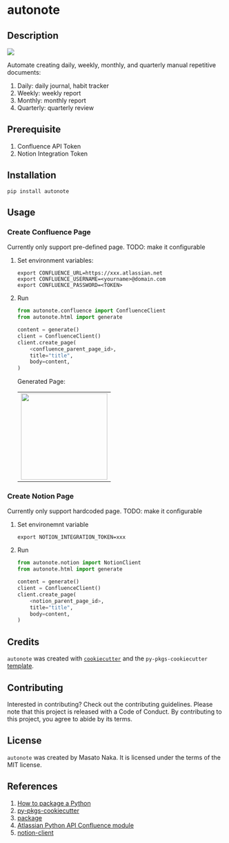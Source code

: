 # autonote

## Description

![](docs/diagram.drawio.svg)

Automate creating daily, weekly, monthly, and quarterly manual repetitive documents:

1. Daily: daily journal, habit tracker
1. Weekly: weekly report
1. Monthly: monthly report
1. Quarterly: quarterly review

## Prerequisite

1. Confluence API Token
1. Notion Integration Token

## Installation

```
pip install autonote
```

## Usage

### Create Confluence Page

Currently only support pre-defined page. TODO: make it configurable

1. Set environment variables:

    ```
    export CONFLUENCE_URL=https://xxx.atlassian.net
    export CONFLUENCE_USERNAME=<yourname>@domain.com
    export CONFLUENCE_PASSWORD=<TOKEN>
    ```

1. Run
    ```python
    from autonote.confluence import ConfluenceClient
    from autonote.html import generate

    content = generate()
    client = ConfluenceClient()
    client.create_page(
        <confluence_parent_page_id>,
        title="title",
        body=content,
    )
    ```

    Generated Page:

    <table><tr><td>
    <img src="docs/confluence_page_0.png" width="200px" />
    </td></tr></table>

### Create Notion Page

Currently only support hardcoded page. TODO: make it configurable

1. Set environemnt variable

    ```
    export NOTION_INTEGRATION_TOKEN=xxx
    ```

1. Run
    ```python
    from autonote.notion import NotionClient
    from autonote.html import generate

    content = generate()
    client = ConfluenceClient()
    client.create_page(
        <notion_parent_page_id>,
        title="title",
        body=content,
    )
    ```

## Credits

`autonote` was created with [`cookiecutter`](https://cookiecutter.readthedocs.io/en/latest/) and the `py-pkgs-cookiecutter` [template](https://github.com/py-pkgs/py-pkgs-cookiecutter).

## Contributing

Interested in contributing? Check out the contributing guidelines. Please note that this project is released with a Code of Conduct. By contributing to this project, you agree to abide by its terms.

## License

`autonote` was created by Masato Naka. It is licensed under the terms of the MIT license.

## References
1. [How to package a Python](https://py-pkgs.org/03-how-to-package-a-python)
1. [py-pkgs-cookiecutter](https://github.com/py-pkgs/py-pkgs-cookiecutter)
1. [package](https://packaging.python.org/en/latest/tutorials/packaging-projects/)
1. [Atlassian Python API Confluence module](https://atlassian-python-api.readthedocs.io/confluence.html)
1. [notion-client](https://pypi.org/project/notion-client/)
